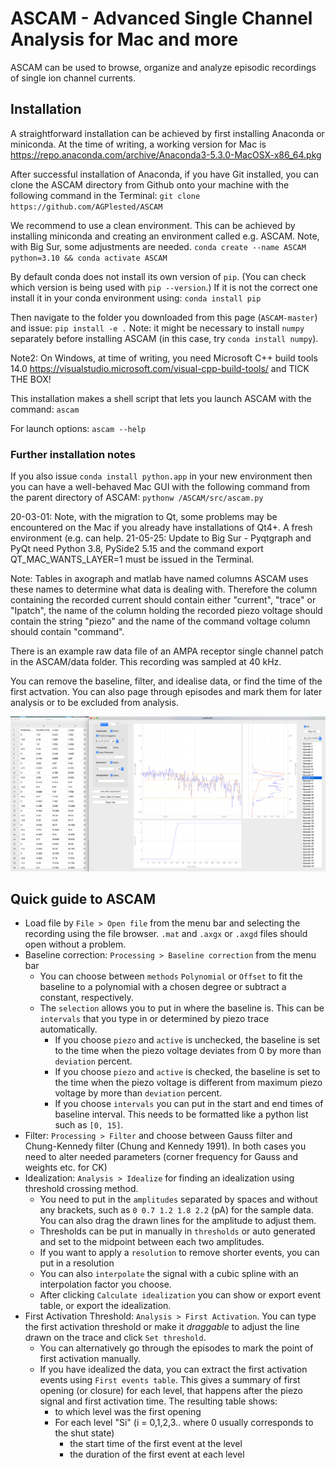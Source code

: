 # ASCAM - Advanced Single Channel Analysis for Mac and more

ASCAM can be used to browse, organize and analyze episodic recordings of single ion channel currents.

## Installation
A straightforward installation can be achieved by first installing Anaconda or miniconda. At the time of writing, a working version for Mac is https://repo.anaconda.com/archive/Anaconda3-5.3.0-MacOSX-x86_64.pkg

After successful installation of Anaconda, if you have Git installed, you can clone the ASCAM directory from Github onto your machine with the following command in the Terminal:
`git clone https://github.com/AGPlested/ASCAM`

We recommend to use a clean environment. This can be achieved by installing miniconda and creating an environment called e.g. ASCAM. Note, with Big Sur, some adjustments are needed.
`conda create --name ASCAM python=3.10 && conda activate ASCAM`

By default conda does not install its own version of `pip`. (You can check which version is being used with `pip --version`.)
If it is not the correct one install it in your conda environment using:
`conda install pip`

Then navigate to the folder you downloaded from this page (`ASCAM-master`) and issue:
`pip install -e .`
Note: it might be necessary to install `numpy` separately before installing ASCAM (in this case, try `conda install numpy`).

Note2: On Windows, at time of writing, you need Microsoft C++ build tools 14.0 
https://visualstudio.microsoft.com/visual-cpp-build-tools/ and TICK THE BOX!

This installation makes a shell script that lets you launch ASCAM with the command:
`ascam`

For launch options:
`ascam --help`

### Further installation notes
If you also issue `conda install python.app` in your new environment then you can have a well-behaved Mac GUI with the following command from the parent directory of ASCAM:
`pythonw /ASCAM/src/ascam.py`

20-03-01: Note, with the migration to Qt, some problems may be encountered on the Mac if you already have installations of Qt4+. A fresh environment (e.g. can help.
21-05-25: Update to Big Sur - Pyqtgraph and PyQt need Python 3.8, PySide2 5.15 and the command export QT_MAC_WANTS_LAYER=1 must be issued in the Terminal.


Note: Tables in axograph and matlab have named columns ASCAM uses these names to determine what data is dealing with. Therefore the column containing the recorded current should contain either "current", "trace" or "Ipatch", the name of the column holding the recorded piezo voltage should contain the string "piezo" and the name of the command voltage column should contain "command".

There is an example raw data file of an AMPA receptor single channel patch in the ASCAM/data folder. This recording was sampled at 40 kHz.

You can remove the baseline, filter, and idealise data, or find the time of the first actvation. You can also page through episodes and mark them for later analysis or to be excluded from analysis.

![macOS Screenshot](cuteSCAM.png)

## Quick guide to ASCAM

* Load file by `File > Open file` from the menu bar and selecting the recording using the file browser. `.mat` and `.axgx` or `.axgd` files should open without a problem.
* Baseline correction: `Processing > Baseline correction` from the menu bar
    * You can choose between `methods` `Polynomial` or `Offset` to fit the baseline to a polynomial with a chosen degree or subtract a constant, respectively.
    * The `selection` allows you to put in where the baseline is. This can be `intervals` that you type in or determined by piezo trace automatically.
        * If you choose `piezo` and `active` is unchecked, the baseline is set to the time when the piezo voltage deviates from 0 by more than `deviation` percent.
        * If you choose `piezo` and `active` is checked, the baseline is set to the time when the piezo voltage is different from maximum piezo voltage by more than `deviation` percent.
        * If you choose `intervals` you can put in the start and end times of baseline interval. This needs to be formatted like a python list such as `[0, 15]`.
* Filter: `Processing > Filter` and choose between Gauss filter and Chung-Kennedy filter (Chung and Kennedy 1991). In both cases you need to alter needed parameters (corner frequency for Gauss and weights etc. for CK)
* Idealization: `Analysis > Idealize` for finding an idealization using threshold crossing method.
    * You need to put in the `amplitudes` separated by spaces and without any brackets, such as `0 0.7 1.2 1.8 2.2` (pA) for the sample data. You can also drag the drawn lines for the amplitude to adjust them.
    * Thresholds can be put in manually in `thresholds` or auto generated and set to the midpoint between each two amplitudes.
    * If you want to apply a `resolution` to remove shorter events, you can put in a resolution
    * You can also `interpolate` the signal with a cubic spline with an interpolation factor you choose. 
    * After clicking `Calculate idealization` you can show or export event table, or export the idealization. 
* First Activation Threshold: `Analysis > First Activation`. You can type the first activation threshold or make it *draggable* to adjust the line drawn on the trace and click `Set threshold`.
    * You can alternatively go through the episodes to mark the point of first activation manually.
    * If you have idealized the data, you can extract the first activation events using `First events table`. This gives a summary of first opening (or closure) for each level, that happens after the piezo signal and first activation time. The resulting table shows:
        * to which level was the first opening
        * For each level "Si" (i = 0,1,2,3.. where 0 usually corresponds to the shut state) 
            * the start time of the first event at the level
            * the duration of the first event at each level
